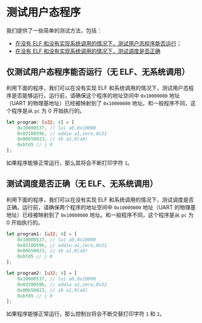 # 测试用户态程序

我们提供了一些简单的测试方法，包括：

- [在没有 ELF 和没有实现系统调用的情况下，测试用户态程序能否运行](test_user_app.md#仅测试用户态程序能否运行无-elf无系统调用)；
- [在没有 ELF 和没有实现系统调用的情况下，测试调度是否正确](test_user_app.md#测试调度是否正确无-elf无系统调用)

## 仅测试用户态程序能否运行（无 ELF、无系统调用）

利用下面的程序，我们可以在没有实现 ELF 和系统调用的情况下，测试用户态程序是否能够运行。运行前，请确保这个程序的地址空间中 `0x10000000` 地址（UART 的物理基地址）已经被映射到了 `0x10000000` 地址。和一般程序不同，这个程序是从 `pc` 为 0 开始执行的。

```rust
let program: [u32; 4] = [
    0x10000537, // lui a0,0x10000
    0x0310059b, // addiw a1,zero,0x31
    0x00b50023, // sb a1,0(a0)
    0xbfd5 // j 0
];
```

如果程序能够正常运行，那么其将会不断打印字符 `1`。

## 测试调度是否正确（无 ELF、无系统调用）

利用下面的程序，我们可以在没有实现 ELF 和系统调用的情况下，测试调度是否正确。运行前，请确保两个程序的地址空间中 `0x10000000` 地址（UART 的物理基地址）已经被映射到了 `0x10000000` 地址。和一般程序不同，这个程序是从 `pc` 为 0 开始执行的。

```rust
let program1: [u32; 4] = [
    0x10000537, // lui a0,0x10000
    0x0310059b, // addiw a1,zero,0x31
    0x00b50023, // sb a1,0(a0)
    0xbfd5 // j 0
];

let program2: [u32; 4] = [
    0x10000537, // lui a0,0x10000
    0x0320059b, // addiw a1,zero,0x32
    0x00b50023, // sb a1,0(a0)
    0xbfd5 // j 0
];
```

如果程序能够正常运行，那么控制台将会不断交替打印字符 `1` 和 `2`。

